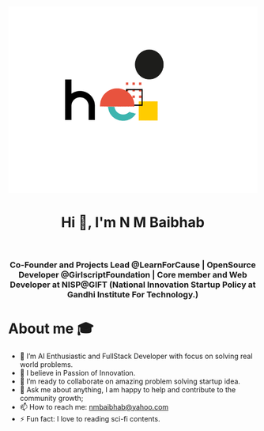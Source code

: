 <p align="center"> <img src="image/hello.gif" alt="hello" /> </p>
<h1 align="center">Hi 👋, I'm N M Baibhab</h1>

<br/>
<h3 align="center">Co-Founder and Projects Lead @LearnForCause | OpenSource Developer @GirlscriptFoundation | Core member and Web Developer at NISP@GIFT (National Innovation Startup Policy at Gandhi Institute For Technology.)</h3>

# About me :mortar_board:

- 🔭 I’m AI Enthusiastic and FullStack Developer with focus on solving real world problems.
- 🌱 I believe in Passion of Innovation.
- 👯 I’m ready to collaborate on amazing problem solving startup idea.
- 💬 Ask me about anything, I am happy to help and contribute to the community growth;
- 📫 How to reach me: nmbaibhab@yahoo.com
- ⚡ Fun fact: I love to reading sci-fi contents.
